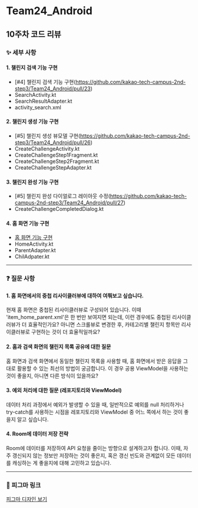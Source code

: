 # Team24_Android

## 10주차 코드 리뷰

### ✨ 세부 사항

#### 1. 챌린지 검색 기능 구현
- [#4] 챌린지 검색 기능 구현(https://github.com/kakao-tech-campus-2nd-step3/Team24_Android/pull/23)
- SearchActivity.kt
- SearchResultAdapter.kt
- activity_search.xml

#### 2. 챌린지 생성 기능 구현
- [#5] 챌린지 생성 뷰모델 구현(https://github.com/kakao-tech-campus-2nd-step3/Team24_Android/pull/26)
- CreateChallengeActivity.kt
- CreateChallengeStep1Fragment.kt
- CreateChallengeStep2Fragment.kt
- CreateChallengeStepAdapter.kt

#### 3. 챌린지 완성 기능 구현
- [#5] 챌린지 완성 다이얼로그 레이아웃 수정(https://github.com/kakao-tech-campus-2nd-step3/Team24_Android/pull/27)
- CreateChallengeCompletedDialog.kt

#### 4. 홈 화면 기능 구현
- [홈 화면 기능 구현](https://github.com/kakao-tech-campus-2nd-step3/Team24_Android/commit/39d226be9ad214b86313b82520f13e44b108d044)
- HomeActivity.kt
- ParentAdapter.kt
- ChilAdpater.kt

---
### ❓ 질문 사항

#### 1. 홈 화면에서의 중첩 리사이클러뷰에 대하여 여쭤보고 싶습니다.

현재 홈 화면은 중첩된 리사이클러뷰로 구성되어 있습니다. 이때 'item_home_parent.xml'은 한 번만 보여지면 되는데, 이런 경우에도 중첩된 리사이클러뷰가 더 효율적인가요? 아니면 스크롤뷰로 변경한 후, 카테고리별 챌린지 항목만 리사이클러뷰로 구현하는 것이 더 효율적일까요?

#### 2. 홈과 검색 화면의 챌린지 목록 공유에 대한 질문
홈 화면과 검색 화면에서 동일한 챌린지 목록을 사용할 때, 홈 화면에서 받은 응답을 그대로 활용할 수 있는 최선의 방법이 궁금합니다. 이 경우 공용 ViewModel을 사용하는 것이 좋을지, 아니면 다른 방식이 있을까요?

#### 3. 예외 처리에 대한 질문 (레포지토리와 ViewModel)
데이터 처리 과정에서 예외가 발생할 수 있을 때, 일반적으로 예외를 null 처리하거나 try-catch를 사용하는 시점을 레포지토리와 ViewModel 중 어느 쪽에서 하는 것이 좋을지 알고 싶습니다.

#### 4. Room에 데이터 저장 전략
Room에 데이터를 저장하여 API 요청을 줄이는 방향으로 설계하고자 합니다. 이때, 자주 갱신되지 않는 정보만 저장하는 것이 좋은지, 혹은 갱신 빈도와 관계없이 모든 데이터를 캐싱하는 게 좋을지에 대해 고민하고 있습니다.

---
### 🔗 피그마 링크
[피그마 디자인 보기](https://www.figma.com/design/t14LOydaYTHOitC2Q7bwMf/%EC%8B%A4%EC%8B%9C%EA%B0%84%EC%B1%8C%EB%A6%B0%EC%A7%80?node-id=0-1&t=sfSd5mXgkwwuwp4c-1)
